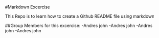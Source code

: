 #Markdown Excercise

This Repo is to learn how to create a Github README file using markdown

##Group Members for this excercise:
-Andres john
-Andres john
-Andres john
-Andres john
